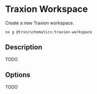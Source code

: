# Traxion Workspace

Create a new Traxion workspace.

```shell
nx g @trxn/schematics:traxion-workspace
```

## Description

TODO

## Options

TODO
